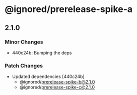 # @ignored/prerelease-spike-a

## 2.1.0

### Minor Changes

- 440c24b: Bumping the deps

### Patch Changes

- Updated dependencies [440c24b]
  - @ignored/prerelease-spike-b@2.1.0
  - @ignored/prerelease-spike-c@2.1.0
